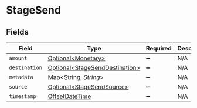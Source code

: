 # StageSend


## Fields

| Field                                                                                     | Type                                                                                      | Required                                                                                  | Description                                                                               |
| ----------------------------------------------------------------------------------------- | ----------------------------------------------------------------------------------------- | ----------------------------------------------------------------------------------------- | ----------------------------------------------------------------------------------------- |
| `amount`                                                                                  | [Optional\<Monetary>](../../models/shared/Monetary.md)                                    | :heavy_minus_sign:                                                                        | N/A                                                                                       |
| `destination`                                                                             | [Optional\<StageSendDestination>](../../models/shared/StageSendDestination.md)            | :heavy_minus_sign:                                                                        | N/A                                                                                       |
| `metadata`                                                                                | Map\<String, *String*>                                                                    | :heavy_minus_sign:                                                                        | N/A                                                                                       |
| `source`                                                                                  | [Optional\<StageSendSource>](../../models/shared/StageSendSource.md)                      | :heavy_minus_sign:                                                                        | N/A                                                                                       |
| `timestamp`                                                                               | [OffsetDateTime](https://docs.oracle.com/javase/8/docs/api/java/time/OffsetDateTime.html) | :heavy_minus_sign:                                                                        | N/A                                                                                       |